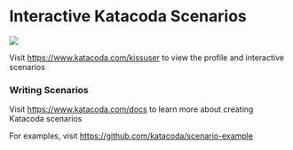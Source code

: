 # Interactive Katacoda Scenarios

[![](http://shields.katacoda.com/katacoda/kissuser/count.svg)](https://www.katacoda.com/kissuser "Get your profile on Katacoda.com")

Visit https://www.katacoda.com/kissuser to view the profile and interactive scenarios

### Writing Scenarios
Visit https://www.katacoda.com/docs to learn more about creating Katacoda scenarios

For examples, visit https://github.com/katacoda/scenario-example
